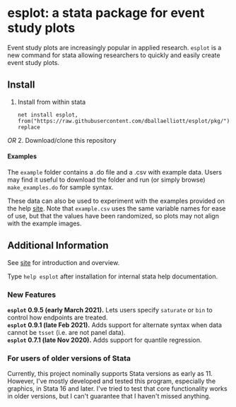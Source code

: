 # esplot: a stata package for event study plots

Event study plots are increasingly popular in applied research. `esplot` is a new command for stata allowing researchers to quickly and easily create event study plots.

## Install

1. Install from within stata

   `net install esplot, from("https://raw.githubusercontent.com/dballaelliott/esplot/pkg/") replace`

*OR* 2. Download/clone this repository

#### Examples

The `example` folder contains a .do file and a .csv with example data. Users may find it useful to download the folder and run (or simply browse) `make_examples.do` for sample syntax.

These data can also be used to experiment with the examples provided on the help [site](https://dballaelliott.github.io/esplot). Note that `example.csv` uses the same variable names for ease of use, but that the values have been randomized, so plots may not align with the example images.

## Additional Information

See [site](https://dballaelliott.github.io/esplot) for introduction and overview.

Type `help esplot` after installation for internal stata help documentation.

### New Features

**`esplot` 0.9.5 (early March 2021).** Lets users specify `saturate` or `bin` to control how endpoints are treated.   
**`esplot` 0.9.1 (late Feb 2021).** Adds support for alternate syntax when data cannot be `tsset` (i.e. are not panel data).  
**`esplot` 0.7.1 (late Nov 2020).** Adds support for quantile regression.  

### For users of older versions of Stata

Currently, this project nominally supports Stata versions as early as 11.
However, I've mostly developed and tested this program, especially the graphics, in Stata 16 and later.
I've tried to test that core functionality works in older versions, but I can't guarantee that I haven't missed anything.

